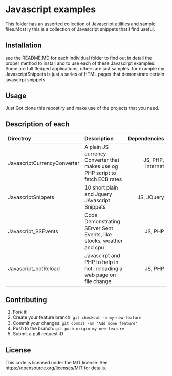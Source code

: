 # Javascript examples 
This folder has an assorted collection of Javascript utilities and sample files.Most
ly this is a collection of Javascript snippets that I find useful.

## Installation

see the README.MD for each individual folder to find out in detail the proper method to install
and to use each of these Javascirpt examples. Some are full fledged applications, others are just
samples, for example my JavascriptSnippets is just a series of HTML pages that demonstrate certain javascirpt snippets

## Usage

Just Got clone this repostiry and make use of the projects that you need.

## Description of each
| Directroy                   | Description   | Dependencies  |
| :-------------------------- |:------------- | -----:|
| JavascriptCurrencyConverter | A plain JS currency Converter that makes use og PHP script to fetch ECB rates | JS, PHP, Internet |
| JavascriptSnippets    | 10 short plain and Jquery JAvascript Snippets      |   JS, JQuery |
| Javascript_SSEvents  | Code Demonstrating SErver Sent Events, like stocks, weather and cpu       |    JS, PHP |
| Javascript_hotReload | Javascirpt and PHP to help in hot-reloading a web page on file change | JS, PHP |

## Contributing
1. Fork it!
2. Create your feature branch: `git checkout -b my-new-feature`
3. Commit your changes: `git commit -am 'Add some feature'`
4. Push to the branch: `git push origin my-new-feature`
5. Submit a pull request :D

## License
This code  is licensed under the MIT license. See https://opensource.org/licenses/MIT  for details.
